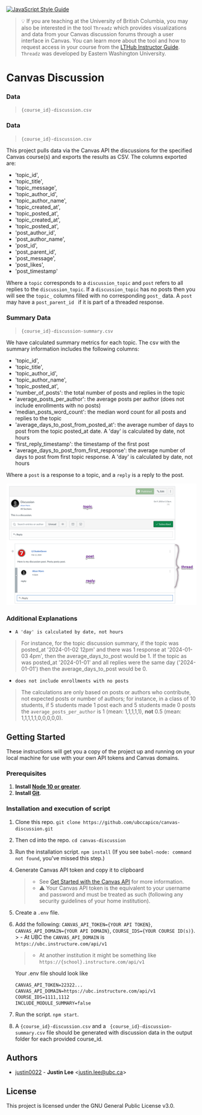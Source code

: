 [![JavaScript Style Guide](https://img.shields.io/badge/code_style-standard-brightgreen.svg)](https://standardjs.com)

> 💡 If you are teaching at the University of British Columbia, you may also be interested in the tool `Threadz` which provides visualizations and data from your Canvas discussion forums through a user interface in Canvas. You can learn more about the tool and how to request access in your course from the [LTHub Instructor Guide](https://lthub.ubc.ca/guides/threadz-instructor-guide/). `Threadz` was developed by Eastern Washington University.

# Canvas Discussion

### Data
> `{course_id}-discussion.csv`  


### Data
> `{course_id}-discussion.csv`  

This project pulls data via the Canvas API the discussions for the specified Canvas course(s) and exports the results as CSV. The columns exported are:
* 'topic_id',
* 'topic_title',
* 'topic_message',
* 'topic_author_id',
* 'topic_author_name',
* 'topic_created_at',
* 'topic_posted_at',
* 'topic_created_at',
* 'topic_posted_at',
* 'post_author_id',
* 'post_author_name',
* 'post_id',
* 'post_parent_id',
* 'post_message',
* 'post_likes',
* 'post_timestamp'

Where a `topic` corresponds to a `discussion_topic` and `post` refers to all replies to the `discussion_topic`. If a `discussion_topic` has no posts then you will see the `topic_` columns filled with no corresponding `post_` data. A `post` may have a `post_parent_id ` if it is part of a threaded response.

### Summary Data
> `{course_id}-discussion-summary.csv`

We have calculated summary metrics for each topic. The csv with the summary information includes the following columns:

* 'topic_id',
* 'topic_title',
* 'topic_author_id',
* 'topic_author_name',
* 'topic_posted_at',
* 'number_of_posts': the total number of posts and replies in the topic
* 'average_posts_per_author': the average posts per author (does not include enrollments with no posts)
* 'median_posts_word_count': the median word count for all posts and replies to the topic
* 'average_days_to_post_from_posted_at': the average number of days to post from the topic posted_at date. A 'day' is calculated by date, not hours
* 'first_reply_timestamp': the timestamp of the first post
* 'average_days_to_post_from_first_response': the average number of days to post from first topic response. A 'day' is calculated by date, not hours


Where a `post` is a response to a topic, and a `reply` is a reply to the post. 

![alt text](image-1.png)

### Additional Explanations
- `A 'day' is calculated by date, not hours`
> For instance, for the topic discussion summary, if the topic was posted_at '2024-01-02 12pm' and there was 1 response at '2024-01-03 4pm', then the average_days_to_post would be 1. If the topic as was posted_at '2024-01-01' and all replies were the same day ('2024-01-01') then the average_days_to_post would be 0. 

- `does not include enrollments with no posts`
> The calculations are only based on posts or authors who contribute, not expected posts or number of authors; for instance, in a class of 10 students, if 5 students made 1 post each and 5 students made 0 posts the `average_posts_per_author` is 1 (mean: 1,1,1,1,1), **not** 0.5 (mean: 1,1,1,1,1,0,0,0,0,0). 

## Getting Started
These instructions will get you a copy of the project up and running on your local machine for use with your own API tokens and Canvas domains.

### Prerequisites

1. **Install [Node 10 or greater](https://nodejs.org)**.
1. **Install [Git](https://git-scm.com/downloads)**.

### Installation and execution of script

1. Clone this repo. `git clone https://github.com/ubccapico/canvas-discussion.git`
1. Then cd into the repo. `cd canvas-discussion`
1. Run the installation script. `npm install` (If you see `babel-node: command not found`, you've missed this step.)
1. Generate Canvas API token and copy it to clipboard
    > - See [Get Started with the Canvas API](https://learninganalytics.ubc.ca/guides/get-started-with-the-canvas-api/) for more information.
    > - ⚠️ Your Canvas API token is the equivalent to your username and password and must be treated as such (following any security guidelines of your home institution).
1. Create a `.env` file.
1. Add the following: `CANVAS_API_TOKEN={YOUR API TOKEN}`, `CANVAS_API_DOMAIN={YOUR API DOMAIN}`, `COURSE_IDS={YOUR COURSE ID(s)}`. > - At UBC the `CANVAS_API_DOMAIN` is `https://ubc.instructure.com/api/v1`
    > - At another institution it might be something like `https://{school}.instructure.com/api/v1`


    Your .env file should look like
    ```
    CANVAS_API_TOKEN=22322...
    CANVAS_API_DOMAIN=https://ubc.instructure.com/api/v1
    COURSE_IDS=1111,1112
    INCLUDE_MODULE_SUMMARY=false
    ```
2. Run the script. `npm start`.
3. A `{course_id}-discussion.csv` and a ` {course_id}-discussion-summary.csv` file should be generated with discussion data in the output folder for each provided course_id.

## Authors

* [justin0022](https://github.com/justin0022) -
**Justin Lee** &lt;justin.lee@ubc.ca&gt;

## License

This project is licensed under the GNU General Public License v3.0.
